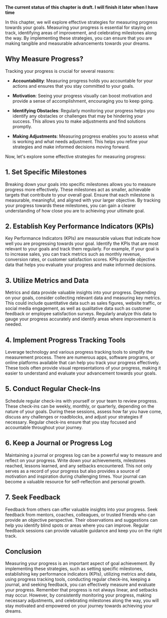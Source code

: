 **The current status of this chapter is draft. I will finish it later when I have time**

In this chapter, we will explore effective strategies for measuring progress towards your goals. Measuring your progress is essential for staying on track, identifying areas of improvement, and celebrating milestones along the way. By implementing these strategies, you can ensure that you are making tangible and measurable advancements towards your dreams.

**Why Measure Progress?**
-------------------------

Tracking your progress is crucial for several reasons:

* **Accountability**: Measuring progress holds you accountable for your actions and ensures that you stay committed to your goals.

* **Motivation**: Seeing your progress visually can boost motivation and provide a sense of accomplishment, encouraging you to keep going.

* **Identifying Obstacles**: Regularly monitoring your progress helps you identify any obstacles or challenges that may be hindering your success. This allows you to make adjustments and find solutions promptly.

* **Making Adjustments**: Measuring progress enables you to assess what is working and what needs adjustment. This helps you refine your strategies and make informed decisions moving forward.

Now, let's explore some effective strategies for measuring progress:

**1. Set Specific Milestones**
------------------------------

Breaking down your goals into specific milestones allows you to measure progress more effectively. These milestones act as smaller, achievable targets that contribute to your overall goal. Ensure that each milestone is measurable, meaningful, and aligned with your larger objective. By tracking your progress towards these milestones, you can gain a clearer understanding of how close you are to achieving your ultimate goal.

**2. Establish Key Performance Indicators (KPIs)**
--------------------------------------------------

Key Performance Indicators (KPIs) are measurable values that indicate how well you are progressing towards your goal. Identify the KPIs that are most relevant to your goals and track them regularly. For example, if your goal is to increase sales, you can track metrics such as monthly revenue, conversion rates, or customer satisfaction scores. KPIs provide objective data that helps you evaluate your progress and make informed decisions.

**3. Utilize Metrics and Data**
-------------------------------

Metrics and data provide valuable insights into your progress. Depending on your goals, consider collecting relevant data and measuring key metrics. This could include quantitative data such as sales figures, website traffic, or social media engagement, as well as qualitative data such as customer feedback or employee satisfaction surveys. Regularly analyze this data to gauge your progress accurately and identify areas where improvement is needed.

**4. Implement Progress Tracking Tools**
----------------------------------------

Leverage technology and various progress tracking tools to simplify the measurement process. There are numerous apps, software programs, or online platforms available that can help you track your progress effectively. These tools often provide visual representations of your progress, making it easier to understand and evaluate your advancement towards your goals.

**5. Conduct Regular Check-Ins**
--------------------------------

Schedule regular check-ins with yourself or your team to review progress. These check-ins can be weekly, monthly, or quarterly, depending on the nature of your goals. During these sessions, assess how far you have come, discuss any challenges or roadblocks, and adjust your strategies if necessary. Regular check-ins ensure that you stay focused and accountable throughout your journey.

**6. Keep a Journal or Progress Log**
-------------------------------------

Maintaining a journal or progress log can be a powerful way to measure and reflect on your progress. Write down your achievements, milestones reached, lessons learned, and any setbacks encountered. This not only serves as a record of your progress but also provides a source of motivation and inspiration during challenging times. Your journal can become a valuable resource for self-reflection and personal growth.

**7. Seek Feedback**
--------------------

Feedback from others can offer valuable insights into your progress. Seek feedback from mentors, coaches, colleagues, or trusted friends who can provide an objective perspective. Their observations and suggestions can help you identify blind spots or areas where you can improve. Regular feedback sessions can provide valuable guidance and keep you on the right track.

Conclusion
----------

Measuring your progress is an important aspect of goal achievement. By implementing these strategies, such as setting specific milestones, establishing key performance indicators (KPIs), utilizing metrics and data, using progress tracking tools, conducting regular check-ins, keeping a journal, and seeking feedback, you can effectively measure and evaluate your progress. Remember that progress is not always linear, and setbacks may occur. However, by consistently monitoring your progress, making necessary adjustments, and celebrating milestones along the way, you will stay motivated and empowered on your journey towards achieving your dreams.
